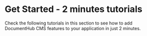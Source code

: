 # Get Started - 2 minutes tutorials

Check the following tutorials in this section to see how to add DocumentHub CMS features to your application in just 2 minutes.
